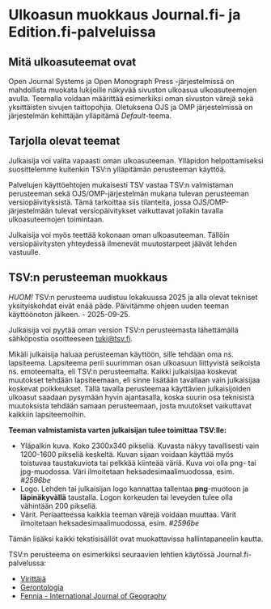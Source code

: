 # Ulkoasun muokkaus Journal.fi- ja Edition.fi-palveluissa

## Mitä ulkoasuteemat ovat

Open Journal Systems ja Open Monograph Press -järjestelmissä on mahdollista muokata lukijoille näkyvää sivuston ulkoasua ulkoasuteemojen avulla. Teemalla voidaan määrittää esimerkiksi oman sivuston värejä sekä yksittäisten sivujen taittopohjia. Oletuksena OJS ja OMP järjestelmissä on järjestelmän kehittäjän ylläpitämä _Default_-teema.

## Tarjolla olevat teemat

Julkaisija voi valita vapaasti oman ulkoasuteeman. Ylläpidon helpottamiseksi suosittelemme kuitenkin TSV:n ylläpitämän perusteeman käyttöä.

Palvelujen käyttöehtojen mukaisesti TSV vastaa TSV:n valmistaman perusteeman sekä OJS/OMP-järjestelmän mukana tulevan perusteeman versiopäivityksistä. Tämä tarkoittaa siis tilanteita, jossa OJS/OMP-järjestelmään tulevat versiopäivitykset vaikuttavat jollakin tavalla ulkoasuteemojen toimintaan.

Julkaisija voi myös teettää kokonaan oman ulkoasuteeman. Tällöin versiopäivitysten yhteydessä ilmenevät muutostarpeet jäävät lehden vastuulle.

## TSV:n perusteeman muokkaus

*HUOM!* TSV:n perusteema uudistuu lokakuussa 2025 ja alla olevat tekniset yksityiskohdat eivät enää päde. Päivitämme ohjeen uuden teeman käyttöönoton jälkeen. - 2025-09-25.

Julkaisija voi pyytää oman version TSV:n perusteemasta lähettämällä sähköpostia osoitteeseen [tuki@tsv.fi](mailto:tuki@tsv.fi). 

Mikäli julkaisija haluaa perusteeman käyttöön, sille tehdään oma ns. lapsiteema. Lapsiteema perii suurimman osan ulkoasuun liittyvistä seikoista ns. emoteemalta, eli TSV:n perusteemalta. Kaikki julkaisijaa koskevat muutokset tehdään lapsiteemaan, eli sinne lisätään tavallaan vain julkaisijaa koskevat poikkeukset. Tällä tavalla perusteemaa käyttävien julkaisijoiden ulkoasut saadaan pysymään hyvin ajantasalla, koska suurin osa teknisistä muutoksista  tehdään samaan perusteemaan, josta muutokset vaikuttavat kaikkiin lapsiteemoihin. 

**Teeman valmistamista varten julkaisijan tulee toimittaa TSV:lle:**

* Yläpalkin kuva. Koko 2300x340 pikseliä. Kuvasta näkyy tavallisesti vain 1200-1600 pikseliä keskeltä. Kuvan sijaan voidaan käyttää myös toistuvaa taustakuviota tai pelkkää kiinteää väriä. Kuva voi olla png- tai jpg-muodossa. Väri ilmoitetaan heksadesimaalimuodossa, esim. _#2596be_
* Logo. Lehden tai julkaisijan logo kannattaa tallentaa **png**-muotoon ja **läpinäkyvällä** taustalla. Logon korkeuden tai leveyden tulee olla vähintään 200 pikseliä.
* Värit. Periaatteessa kaikkia teeman värejä voidaan muuttaa. Värit ilmoitetaan heksadesimaalimuodossa, esim. _#2596be_

Tämän lisäksi kaikki tekstisisällöt ovat muokattavissa hallintapaneelin kautta.

TSV:n perusteema on esimerkiksi seuraavien lehtien käytössä Journal.fi-palvelussa:

* [Virittäjä](https://journal.fi/virittaja)
* [Gerontologia](https://journal.fi/gerontologia)
* [Fennia - International Journal of Geography](https://fennia.journal.fi/)

